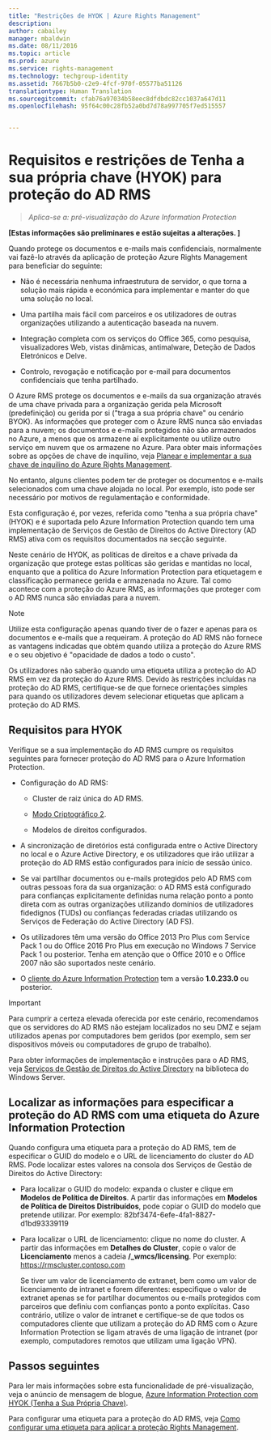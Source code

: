 ```yaml
---
title: "Restrições de HYOK | Azure Rights Management"
description: 
author: cabailey
manager: mbaldwin
ms.date: 08/11/2016
ms.topic: article
ms.prod: azure
ms.service: rights-management
ms.technology: techgroup-identity
ms.assetid: 7667b5b0-c2e9-4fcf-970f-05577ba51126
translationtype: Human Translation
ms.sourcegitcommit: cfab76a97034b58eec8dfdbdc82cc1037a647d11
ms.openlocfilehash: 95f64c00c28fb52a0bd7d78a997705f7ed515557


---
```


# Requisitos e restrições de Tenha a sua própria chave (HYOK) para proteção do AD RMS

>*Aplica-se a: pré-visualização do Azure Information Protection*

**[Estas informações são preliminares e estão sujeitas a alterações. ]**

Quando protege os documentos e e-mails mais confidenciais, normalmente vai fazê-lo através da aplicação de proteção Azure Rights Management para beneficiar do seguinte:

- Não é necessária nenhuma infraestrutura de servidor, o que torna a solução mais rápida e económica para implementar e manter do que uma solução no local.

- Uma partilha mais fácil com parceiros e os utilizadores de outras organizações utilizando a autenticação baseada na nuvem.

- Integração completa com os serviços do Office 365, como pesquisa, visualizadores Web, vistas dinâmicas, antimalware, Deteção de Dados Eletrónicos e Delve.

- Controlo, revogação e notificação por e-mail para documentos confidenciais que tenha partilhado.

O Azure RMS protege os documentos e e-mails da sua organização através de uma chave privada para a organização gerida pela Microsoft (predefinição) ou gerida por si ("traga a sua própria chave" ou cenário BYOK). As informações que proteger com o Azure RMS nunca são enviadas para a nuvem; os documentos e e-mails protegidos não são armazenados no Azure, a menos que os armazene aí explicitamente ou utilize outro serviço em nuvem que os armazene no Azure. Para obter mais informações sobre as opções de chave de inquilino, veja [Planear e implementar a sua chave de inquilino do Azure Rights Management](../plan-design/plan-implement-tenant-key.md). 

No entanto, alguns clientes podem ter de proteger os documentos e e-mails selecionados com uma chave alojada no local. Por exemplo, isto pode ser necessário por motivos de regulamentação e conformidade. 

Esta configuração é, por vezes, referida como "tenha a sua própria chave" (HYOK) e é suportada pelo Azure Information Protection quando tem uma implementação de Serviços de Gestão de Direitos do Active Directory (AD RMS) ativa com os requisitos documentados na secção seguinte. 

Neste cenário de HYOK, as políticas de direitos e a chave privada da organização que protege estas políticas são geridas e mantidas no local, enquanto que a política do Azure Information Protection para etiquetagem e classificação permanece gerida e armazenada no Azure. Tal como acontece com a proteção do Azure RMS, as informações que proteger com o AD RMS nunca são enviadas para a nuvem.

> [!NOTE]
> Utilize esta configuração apenas quando tiver de o fazer e apenas para os documentos e e-mails que a requeiram. A proteção do AD RMS não fornece as vantagens indicadas que obtém quando utiliza a proteção do Azure RMS e o seu objetivo é "opacidade de dados a todo o custo".

Os utilizadores não saberão quando uma etiqueta utiliza a proteção do AD RMS em vez da proteção do Azure RMS. Devido às restrições incluídas na proteção do AD RMS, certifique-se de que fornece orientações simples para quando os utilizadores devem selecionar etiquetas que aplicam a proteção do AD RMS.

## Requisitos para HYOK

Verifique se a sua implementação do AD RMS cumpre os requisitos seguintes para fornecer proteção do AD RMS para o Azure Information Protection.

- Configuração do AD RMS:
    
    - Cluster de raiz única do AD RMS.
    
    - [Modo Criptográfico 2](https://technet.microsoft.com/library/hh867439.aspx).
    
    - Modelos de direitos configurados.

- A sincronização de diretórios está configurada entre o Active Directory no local e o Azure Active Directory, e os utilizadores que irão utilizar a proteção do AD RMS estão configurados para início de sessão único.

- Se vai partilhar documentos ou e-mails protegidos pelo AD RMS com outras pessoas fora da sua organização: o AD RMS está configurado para confianças explicitamente definidas numa relação ponto a ponto direta com as outras organizações utilizando domínios de utilizadores fidedignos (TUDs) ou confianças federadas criadas utilizando os Serviços de Federação do Active Directory (AD FS).

- Os utilizadores têm uma versão do Office 2013 Pro Plus com Service Pack 1 ou do Office 2016 Pro Plus em execução no Windows 7 Service Pack 1 ou posterior. Tenha em atenção que o Office 2010 e o Office 2007 não são suportados neste cenário.

- O [cliente do Azure Information Protection](info-protect-client.md) tem a versão **1.0.233.0** ou posterior.

> [!IMPORTANT]
> Para cumprir a certeza elevada oferecida por este cenário, recomendamos que os servidores do AD RMS não estejam localizados no seu DMZ e sejam utilizados apenas por computadores bem geridos (por exemplo, sem ser dispositivos móveis ou computadores de grupo de trabalho).

Para obter informações de implementação e instruções para o AD RMS, veja [Serviços de Gestão de Direitos do Active Directory](https://technet.microsoft.com/library/hh831364.aspx) na biblioteca do Windows Server. 


## Localizar as informações para especificar a proteção do AD RMS com uma etiqueta do Azure Information Protection

Quando configura uma etiqueta para a proteção do AD RMS, tem de especificar o GUID do modelo e o URL de licenciamento do cluster do AD RMS. Pode localizar estes valores na consola dos Serviços de Gestão de Direitos do Active Directory:

- Para localizar o GUID do modelo: expanda o cluster e clique em **Modelos de Política de Direitos**. A partir das informações em **Modelos de Política de Direitos Distribuídos**, pode copiar o GUID do modelo que pretende utilizar. Por exemplo: 82bf3474-6efe-4fa1-8827-d1bd93339119

- Para localizar o URL de licenciamento: clique no nome do cluster. A partir das informações em **Detalhes do Cluster**, copie o valor de **Licenciamento** menos a cadeia **/_wmcs/licensing**. Por exemplo: https://rmscluster.contoso.com 
    
    Se tiver um valor de licenciamento de extranet, bem como um valor de licenciamento de intranet e forem diferentes: especifique o valor de extranet apenas se for partilhar documentos ou e-mails protegidos com parceiros que definiu com confianças ponto a ponto explícitas. Caso contrário, utilize o valor de intranet e certifique-se de que todos os computadores cliente que utilizam a proteção do AD RMS com o Azure Information Protection se ligam através de uma ligação de intranet (por exemplo, computadores remotos que utilizam uma ligação VPN).

## Passos seguintes

Para ler mais informações sobre esta funcionalidade de pré-visualização, veja o anúncio de mensagem de blogue, [Azure Information Protection com HYOK (Tenha a Sua Própria Chave)](https://blogs.technet.microsoft.com/enterprisemobility/2016/08/10/azure-information-protection-with-hyok-hold-your-own-key/).

Para configurar uma etiqueta para a proteção do AD RMS, veja [Como configurar uma etiqueta para aplicar a proteção Rights Management](configure-policy-protection.md). 



<!--HONumber=Aug16_HO2-->


